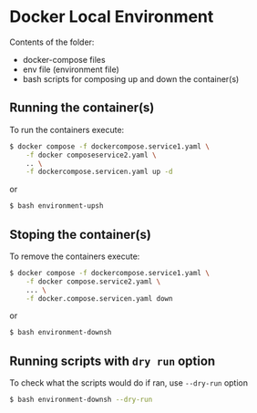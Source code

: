 # Docker Local Environment

Contents of the folder:
- docker-compose files
- env file (environment file)
- bash scripts for composing up and down the container(s)

## Running the container(s)

To run the containers execute:
```bash
$ docker compose -f dockercompose.service1.yaml \
    -f docker composeservice2.yaml \
    .. \
    -f dockercompose.servicen.yaml up -d
```
or
```bash
$ bash environment-upsh
```

## Stoping the container(s)

To remove the containers execute:
```bash
$ docker compose -f dockercompose.service1.yaml \
    -f docker compose.service2.yaml \
    ... \
    -f docker.compose.servicen.yaml down
```
or
```bash
$ bash environment-downsh
```

## Running scripts with `dry run` option

To check what the scripts would do if ran, use `--dry-run` option
```bash
$ bash environment-downsh --dry-run
```

